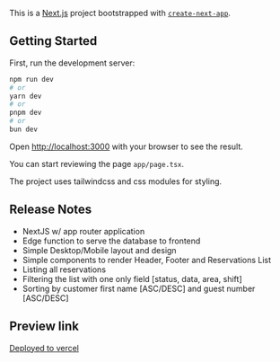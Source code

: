 This is a [Next.js](https://nextjs.org/) project bootstrapped with [`create-next-app`](https://github.com/vercel/next.js/tree/canary/packages/create-next-app).

## Getting Started

First, run the development server:

```bash
npm run dev
# or
yarn dev
# or
pnpm dev
# or
bun dev
```

Open [http://localhost:3000](http://localhost:3000) with your browser to see the result.

You can start reviewing the page `app/page.tsx`.

The project uses tailwindcss and css modules for styling.

## Release Notes

- NextJS w/ app router application
- Edge function to serve the database to frontend
- Simple Desktop/Mobile layout and design
- Simple components to render Header, Footer and Reservations List
- Listing all reservations
- Filtering the list with one only field [status, data, area, shift]
- Sorting by customer first name [ASC/DESC] and guest number [ASC/DESC]

## Preview link

[Deployed to vercel](https://restaurant-reservations-auaagnr0y-hanivic505.vercel.app)
